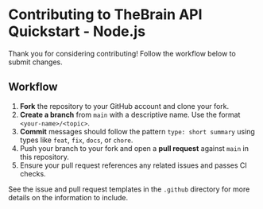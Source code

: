 # Contributing to TheBrain API Quickstart - Node.js

Thank you for considering contributing! Follow the workflow below to submit changes.

## Workflow
1. **Fork** the repository to your GitHub account and clone your fork.
2. **Create a branch** from `main` with a descriptive name. Use the format `<your-name>/<topic>`.
3. **Commit** messages should follow the pattern `type: short summary` using types like `feat`, `fix`, `docs`, or `chore`.
4. Push your branch to your fork and open a **pull request** against `main` in this repository.
5. Ensure your pull request references any related issues and passes CI checks.

See the issue and pull request templates in the `.github` directory for more details on the information to include.
